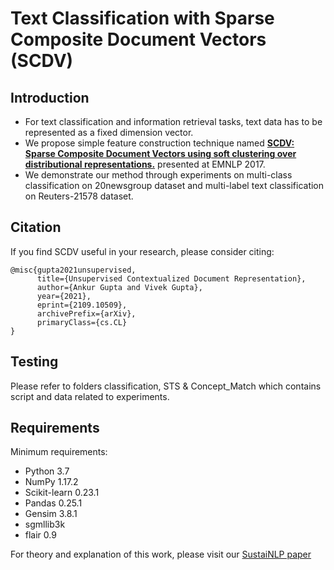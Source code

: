 # Text Classification with Sparse Composite Document Vectors (SCDV)


## Introduction
  - For text classification and information retrieval tasks, text data has to be represented as a fixed dimension vector. 
  - We propose simple feature construction technique named [**SCDV: Sparse Composite Document Vectors using soft clustering over distributional representations.**](https://www.aclweb.org/anthology/D17-1069.pdf) presented at EMNLP 2017.
  - We demonstrate our method through experiments on multi-class classification on 20newsgroup dataset and multi-label text classification on Reuters-21578 dataset. 

## Citation
If you find SCDV useful in your research, please consider citing:
```
@misc{gupta2021unsupervised,
      title={Unsupervised Contextualized Document Representation}, 
      author={Ankur Gupta and Vivek Gupta},
      year={2021},
      eprint={2109.10509},
      archivePrefix={arXiv},
      primaryClass={cs.CL}
}
```

## Testing
Please refer to folders classification, STS & Concept_Match which contains script and data related to experiments. 

## Requirements
Minimum requirements:
  -  Python 3.7
  -  NumPy 1.17.2
  -  Scikit-learn 0.23.1
  -  Pandas 0.25.1
  -  Gensim 3.8.1
  -  sgmllib3k
  -  flair 0.9

For theory and explanation of this work, please visit our [SustaiNLP paper](https://arxiv.org/pdf/2109.10509.pdf)
